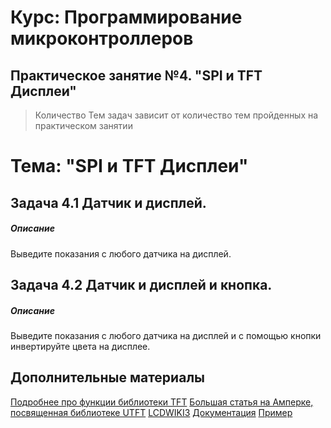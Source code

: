 # Курс: Программирование микроконтроллеров
## Практическое занятие №4. "SPI и TFT Дисплеи"
> Количество Тем задач зависит от количество тем пройденных на практическом занятии
# Тема: "SPI и TFT Дисплеи"
## Задача 4.1 Датчик и дисплей.
##### Описание
Выведите показания с любого датчика на дисплей.
## Задача 4.2 Датчик и дисплей и кнопка.
##### Описание
Выведите показания с любого датчика на дисплей и с помощью кнопки инвертируйте цвета на дисплее.

## Дополнительные материалы

[Подробнее про функции библиотеки TFT](https://wikihandbk.com/wiki/Arduino:%D0%91%D0%B8%D0%B1%D0%BB%D0%B8%D0%BE%D1%82%D0%B5%D0%BA%D0%B8/TFT)
[Большая статья на Амперке, посвященная библиотеке UTFT](http://wiki.amperka.ru/%D0%BF%D1%80%D0%BE%D0%B4%D1%83%D0%BA%D1%82%D1%8B:tft-lcd-240x320) 
[LCDWIKI3](http://www.lcdwiki.com/1.44inch_SPI_Module_ST7735S_SKU:MSP1443) 
[Документация](https://docs.wokwi.com/parts/wokwi-ili9341)
[Пример](https://wokwi.com/projects/377635992487870465)
